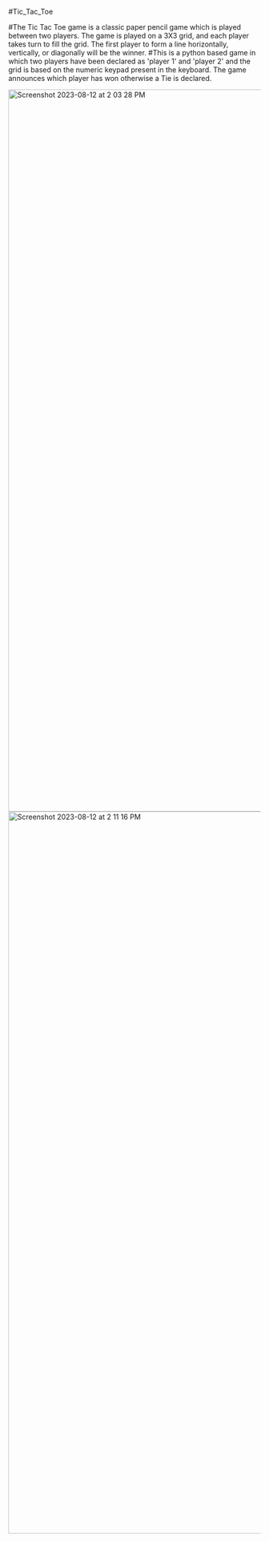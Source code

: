 #Tic_Tac_Toe

#The Tic Tac Toe game is a classic paper pencil game which is played between two players. The game is played on a 3X3 grid, and each player takes turn to fill the grid. The first player to form a line horizontally, vertically, or diagonally will be the winner.
#This is a python based game in which two players have been declared as 'player 1' and 'player 2' and the grid is based on the numeric keypad present in the keyboard. The game announces which player has won otherwise a Tie is declared.

<img width="1440" alt="Screenshot 2023-08-12 at 2 03 28 PM" src="https://github.com/tanishamohanta/Tic_Tac_Toe/assets/83464341/1858cf73-2d1e-4ddf-a177-4bc6c741599a">

<img width="1440" alt="Screenshot 2023-08-12 at 2 11 16 PM" src="https://github.com/tanishamohanta/Tic_Tac_Toe/assets/83464341/fc2dff3b-f7b8-4225-8706-d8d35f33d2ce">
